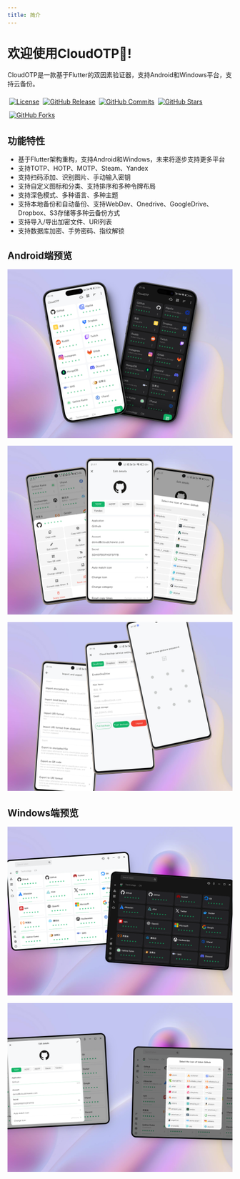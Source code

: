 ```yaml
---
title: 简介
---
```


# 欢迎使用CloudOTP👏!

CloudOTP是一款基于Flutter的双因素验证器，支持Android和Windows平台，支持云备份。

<p align="center" style="display: flex;flex-wrap: wrap;justify-content: start;align-items: center;">
  <a title="License" style="margin:4px" target="_blank" href="https://github.com/Robert-Stackflow/CloudOTP/blob/main/LICENSE"><img alt="License" src="https://img.shields.io/github/license/Robert-Stackflow/CloudOTP.svg?style=flat"></a>
  <br>
  <a title="GitHub Release" style="margin:4px" target="_blank" href="https://github.com/Robert-Stackflow/CloudOTP/releases"><img alt="GitHub Release" src="https://img.shields.io/github/v/release/Robert-Stackflow/CloudOTP?style=flat"></a>
  <a title="GitHub Commits" style="margin:4px" target="_blank" href="https://github.com/Robert-Stackflow/CloudOTP/commits/main"><img alt="GitHub Commits" src="https://img.shields.io/github/commit-activity/y/Robert-Stackflow/CloudOTP/main"></a>
  <br/><br/> 
  <a title="GitHub Stars" style="margin:4px" target="_blank" href="https://github.com/Robert-Stackflow/CloudOTP/stargazers"><img alt="GitHub Stars" src="https://img.shields.io/github/stars/Robert-Stackflow/CloudOTP.svg?label=Stars&style=social"></a>  
  <a title="GitHub Forks" style="margin:4px" target="_blank" href="https://github.com/Robert-Stackflow/CloudOTP/network/members"><img alt="GitHub Forks" src="https://img.shields.io/github/forks/Robert-Stackflow/CloudOTP.svg?label=Forks&style=social"></a>  
</p>

## 功能特性

- 基于Flutter架构重构，支持Android和Windows，未来将逐步支持更多平台
- 支持TOTP、HOTP、MOTP、Steam、Yandex
- 支持扫码添加、识别图片、手动输入密钥
- 支持自定义图标和分类、支持排序和多种令牌布局
- 支持深色模式、多种语言、多种主题
- 支持本地备份和自动备份、支持WebDav、Onedrive、GoogleDrive、Dropbox、S3存储等多种云备份方式
- 支持导入/导出加密文件、URI列表
- 支持数据库加密、手势密码、指纹解锁

## Android端预览

![mobile_1](./arts/mobile_1.png)

![mobile_2](./arts/mobile_2.png)

![mobile_3](./arts/mobile_3.png)

## Windows端预览

![desktop_1](./arts/desktop_1.png)

![desktop_2](./arts/desktop_2.png)